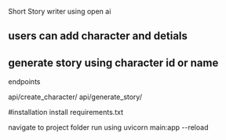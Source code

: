 Short Story writer using open ai

## users can add character and detials
## generate story  using character id or name

endpoints

api/create_character/
api/generate_story/

#installation
install requirements.txt

navigate to project folder  run using uvicorn main:app --reload



